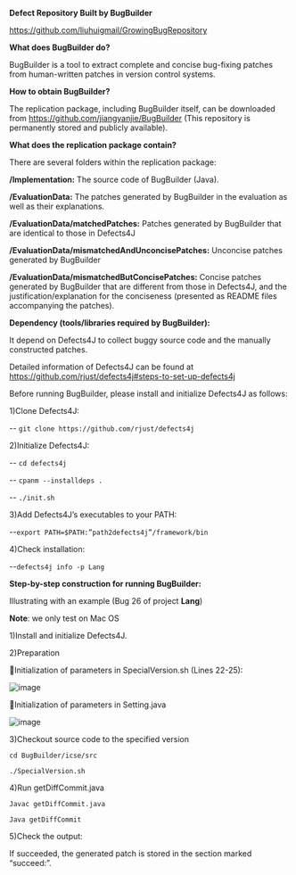 **Defect Repository Built by BugBuilder**

https://github.com/liuhuigmail/GrowingBugRepository

**What does BugBuilder do?**

BugBuilder is a tool to extract complete and concise bug-fixing patches from human-written patches in version control systems. 

**How to obtain BugBuilder?**

The replication package, including BugBuilder itself, can be downloaded from https://github.com/jiangyanjie/BugBuilder (This repository is permanently stored and publicly available).

**What does the replication package contain?**

There are several folders within the replication package:

**/Implementation:** The source code of BugBuilder (Java).

**/EvaluationData:** The patches generated by BugBuilder in the evaluation as well as their explanations.

**/EvaluationData/matchedPatches:** Patches generated by BugBuilder that are identical to those in Defects4J

**/EvaluationData/mismatchedAndUnconcisePatches:** Unconcise patches generated by BugBuilder

**/EvaluationData/mismatchedButConcisePatches:** Concise patches generated by BugBuilder that are different from those in Defects4J, and the justification/explanation for the conciseness (presented as README files accompanying the patches).

**Dependency (tools/libraries required by BugBuilder):**

It depend on Defects4J to collect buggy source code and the manually constructed patches.

Detailed information of Defects4J can be found at https://github.com/rjust/defects4j#steps-to-set-up-defects4j

 Before running BugBuilder, please install and initialize Defects4J as follows:
 
1)Clone Defects4J:

-- `git clone https://github.com/rjust/defects4j`

2)Initialize Defects4J:

   -- `cd defects4j` 
   
   -- `cpanm --installdeps .`
   
   -- `./init.sh `
   
3)Add Defects4J’s executables to your PATH:

   --`export PATH=$PATH:”path2defects4j”/framework/bin`
   
4)Check installation:

   --`defects4j info -p Lang`

**Step-by-step construction for running BugBuilder:**

Illustrating with an example (Bug 26 of project **Lang**) 

**Note**: we only test on Mac OS

1)Install and initialize Defects4J.

2)Preparation

   Initialization of parameters in SpecialVersion.sh (Lines 22-25): 
   
   ![image](https://github.com/jiangyanjie/BugBuilder/blob/main/GeneralDocumentation/sh.png)
   
   Initialization of parameters in Setting.java
   
   ![image](https://github.com/jiangyanjie/BugBuilder/blob/main/GeneralDocumentation/setting.png)
  
  3)Checkout source code to the specified version
  
`cd BugBuilder/icse/src`

`./SpecialVersion.sh`

4)Run getDiffCommit.java

`Javac getDiffCommit.java`

`Java getDiffCommit`

5)Check the output:

If succeeded, the generated patch is stored in the section marked “succeed:”. 
   
